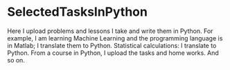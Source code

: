 # SelectedTasksInPython
Here I upload problems and lessons I take and write them in Python. For example, I am learning Machine Learning and the programming language is in Matlab; I translate them to Python. Statistical calculations: I translate to Python. From a course in Python, I upload the tasks and home works. And so on.
